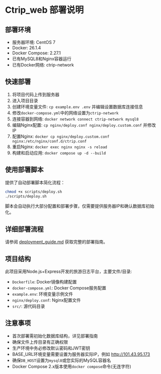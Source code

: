 # Ctrip_web 部署说明

## 部署环境

- 服务器环境: CentOS 7
- Docker: 26.1.4
- Docker Compose: 2.27.1
- 已有MySQL8和Nginx容器运行
- 已有Docker网络: ctrip-network

## 快速部署

1. 将项目代码上传到服务器
2. 进入项目目录
3. 创建环境变量文件: `cp example.env .env` 并编辑设置数据库连接信息
4. 修改`docker-compose.yml`中的网络设置为`ctrip-network`
5. 连接容器到网络: `docker network connect ctrip-network mysql8`
6. 编辑Nginx配置: `cp nginx/deploy.conf nginx/deploy.custom.conf` 并修改IP
7. 配置Nginx: `docker cp nginx/deploy.custom.conf nginx:/etc/nginx/conf.d/ctrip.conf`
8. 重启Nginx: `docker exec nginx nginx -s reload`
9. 构建和启动应用: `docker compose up -d --build`

## 使用部署脚本

提供了自动部署脚本简化流程：

```bash
chmod +x scripts/deploy.sh
./scripts/deploy.sh
```

脚本会自动执行大部分配置和部署步骤，仅需要提供服务器IP和确认数据库初始化。

## 详细部署流程

请参阅 [deployment_guide.md](./deployment_guide.md) 获取完整的部署指南。

## 项目结构

此项目采用Node.js+Express开发的旅游日志平台，主要文件/目录:

- `Dockerfile`: Docker镜像构建配置
- `docker-compose.yml`: Docker Compose服务配置
- `example.env`: 环境变量示例文件
- `nginx/deploy.conf`: Nginx配置文件
- `src/`: 源代码目录

## 注意事项

- 首次部署需初始化数据库结构，详见部署指南
- 确保文件上传目录有正确权限
- 生产环境中务必修改默认密码和JWT密钥
- BASE_URL环境变量需要设置为服务器实际IP，例如 http://101.43.95.173
- 确保`DB_HOST`设置为`mysql8`或您实际的MySQL容器名
- Docker Compose 2.x版本使用`docker compose`命令(无连字符) 